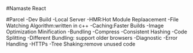 #Namaste React


#Parcel 
-Dev Build
-Local  Server
-HMR:Hot Module Replaacement
-File Watching Algorithm:written in c++
-Caching:Faster Builds
-Image Optimization
Minification
-Bundling
-Compress
-Consistent Hashing
-Code Splitting
-Different Bundling: support older browsers
-Diagnostic
-Error Handling
-HTTPs
-Tree Shaking:remove unused code